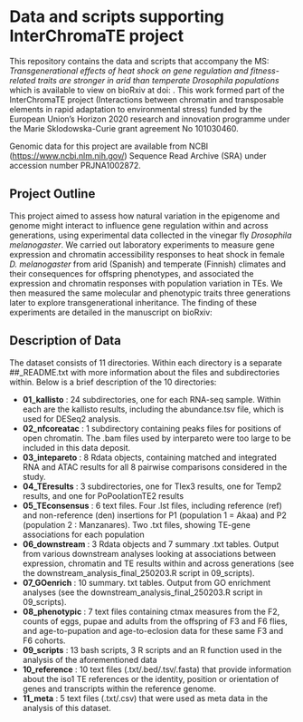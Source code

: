 # Data and scripts supporting InterChromaTE project
This repository contains the data and scripts that accompany the MS: _Transgenerational effects of heat shock on gene regulation and fitness-related traits are stronger in arid than temperate Drosophila populations_ which is available to view on bioRxiv at doi: . This work formed part of the InterChromaTE project (Interactions between chromatin and transposable elements in rapid adaptation to environmental stress) funded by the European Union’s Horizon 2020 research and innovation programme under the Marie Sklodowska-Curie grant agreement No 101030460.

Genomic data for this project are available from NCBI (https://www.ncbi.nlm.nih.gov/) Sequence Read Archive (SRA) under accession number PRJNA1002872.


## Project Outline
This project aimed to assess how natural variation in the epigenome and genome might interact to influence gene regulation within and across generations, using experimental data collected in the vinegar fly _Drosophila melanogaster_. 
We carried out laboratory experiments to measure gene expression and chromatin accessibility responses to heat shock in female _D. melanogaster_ from arid (Spanish) and temperate (Finnish) climates and their consequences for offspring phenotypes, and associated the expression and chromatin responses with population variation in TEs. We then measured the same molecular and phenotypic traits three generations later to explore transgenerational inheritance. 
The finding of these experiments are detailed in the manuscript on bioRxiv:

## Description of Data
The dataset consists of 11 directories. Within each directory is a separate ##_README.txt with more information about the files and subdirectories within. Below is a brief description of the 10 directories:

* **01_kallisto** : 24 subdirectories, one for each RNA-seq sample. Within each are the kallisto results, including the abundance.tsv file, which is used for DESeq2 analysis.
* **02_nfcoreatac** : 1 subdirectory containing peaks files for positions of open chromatin. The .bam files used by interpareto were too large to be included in this data deposit.
* **03_intepareto** : 8 Rdata objects, containing matched and integrated RNA and ATAC results for all 8 pairwise comparisons considered in the study.
* **04_TEresults** : 3 subdirectories, one for Tlex3 results, one for Temp2 results, and one for PoPoolationTE2 results
* **05_TEconsensus** : 6 text files. Four .lst files, including reference (ref) and non-reference (den) insertions for P1 (population 1 = Akaa) and P2 (population 2 : Manzanares). Two .txt files, showing TE-gene associations for each population
* **06_downstream** : 3 Rdata objects and 7 summary .txt tables. Output from various downstream analyses looking at associations between expression, chromatin and TE results within and across generations (see the downstream_analysis_final_250203.R script in 09_scripts).
* **07_GOenrich** : 10 summary. txt tables. Output from GO enrichment analyses (see the downstream_analysis_final_250203.R script in 09_scripts).
* **08_phenotypic** : 7 text files containing ctmax measures from the F2, counts of eggs, pupae and adults from the offspring of F3 and F6 flies, and age-to-pupation and age-to-eclosion data for these same F3 and F6 cohorts.
* **09_scripts** : 13 bash scripts, 3 R scripts and an R function used in the analysis of the aforementioned data
* **10_reference** : 10 text files (.txt/.bed/.tsv/.fasta) that provide information about the iso1 TE references or the identity, position or orientation of genes and transcripts within the reference genome.
* **11_meta** : 5 text files (.txt/.csv) that were used as meta data in the analysis of this dataset.